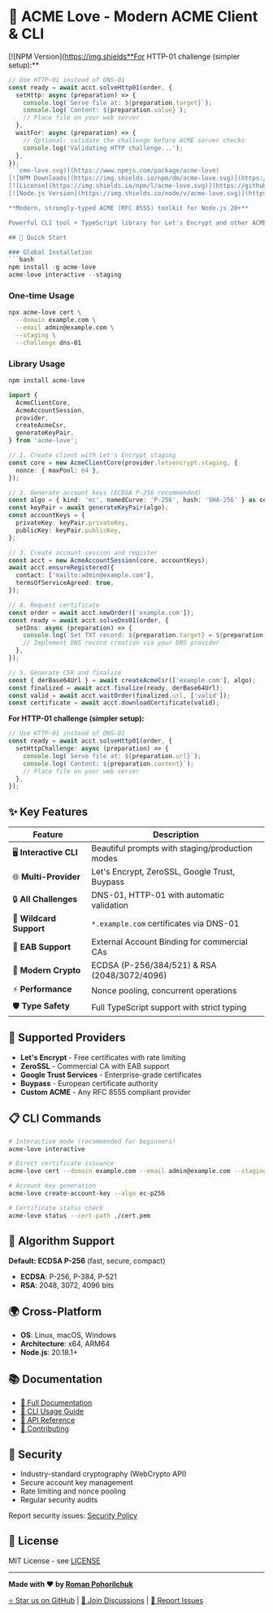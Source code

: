 # 🔐 ACME Love - Modern ACME Client & CLI

[![NPM Version](https://img.shields**For HTTP-01 challenge (simpler setup):\*\*

````typescript
// Use HTTP-01 instead of DNS-01
const ready = await acct.solveHttp01(order, {
  setHttp: async (preparation) => {
    console.log(`Serve file at: ${preparation.target}`);
    console.log(`Content: ${preparation.value}`);
    // Place file on your web server
  },
  waitFor: async (preparation) => {
    // Optional: validate the challenge before ACME server checks
    console.log('Validating HTTP challenge...');
  },
});
```cme-love.svg)](https://www.npmjs.com/package/acme-love)
[![NPM Downloads](https://img.shields.io/npm/dm/acme-love.svg)](https://www.npmjs.com/package/acme-love)
[![License](https://img.shields.io/npm/l/acme-love.svg)](https://github.com/thebitrock/acme-love/blob/main/LICENSE)
[![Node.js Version](https://img.shields.io/node/v/acme-love.svg)](https://nodejs.org/)

**Modern, strongly‑typed ACME (RFC 8555) toolkit for Node.js 20+**

Powerful CLI tool + TypeScript library for Let's Encrypt and other ACME Certificate Authorities

## 🚀 Quick Start

### Global Installation
```bash
npm install -g acme-love
acme-love interactive --staging
````

### One-time Usage

```bash
npx acme-love cert \
  --domain example.com \
  --email admin@example.com \
  --staging \
  --challenge dns-01
```

### Library Usage

```bash
npm install acme-love
```

```typescript
import {
  AcmeClientCore,
  AcmeAccountSession,
  provider,
  createAcmeCsr,
  generateKeyPair,
} from 'acme-love';

// 1. Create client with Let's Encrypt staging
const core = new AcmeClientCore(provider.letsencrypt.staging, {
  nonce: { maxPool: 64 },
});

// 2. Generate account keys (ECDSA P-256 recommended)
const algo = { kind: 'ec', namedCurve: 'P-256', hash: 'SHA-256' } as const;
const keyPair = await generateKeyPair(algo);
const accountKeys = {
  privateKey: keyPair.privateKey,
  publicKey: keyPair.publicKey,
};

// 3. Create account session and register
const acct = new AcmeAccountSession(core, accountKeys);
await acct.ensureRegistered({
  contact: ['mailto:admin@example.com'],
  termsOfServiceAgreed: true,
});

// 4. Request certificate
const order = await acct.newOrder(['example.com']);
const ready = await acct.solveDns01(order, {
  setDns: async (preparation) => {
    console.log(`Set TXT record: ${preparation.target} = ${preparation.value}`);
    // Implement DNS record creation via your DNS provider
  },
});

// 5. Generate CSR and finalize
const { derBase64Url } = await createAcmeCsr(['example.com'], algo);
const finalized = await acct.finalize(ready, derBase64Url);
const valid = await acct.waitOrder(finalized.url, ['valid']);
const certificate = await acct.downloadCertificate(valid);
```

**For HTTP-01 challenge (simpler setup):**

```typescript
// Use HTTP-01 instead of DNS-01
const ready = await acct.solveHttp01(order, {
  setHttpChallenge: async (preparation) => {
    console.log(`Serve file at: ${preparation.url}`);
    console.log(`Content: ${preparation.content}`);
    // Place file on your web server
  },
});
```

## ✨ Key Features

| Feature                 | Description                                     |
| ----------------------- | ----------------------------------------------- |
| 🖥️ **Interactive CLI**  | Beautiful prompts with staging/production modes |
| 🌐 **Multi-Provider**   | Let's Encrypt, ZeroSSL, Google Trust, Buypass   |
| 🔒 **All Challenges**   | DNS-01, HTTP-01 with automatic validation       |
| 🌟 **Wildcard Support** | `*.example.com` certificates via DNS-01         |
| 🔑 **EAB Support**      | External Account Binding for commercial CAs     |
| 🔐 **Modern Crypto**    | ECDSA (P-256/384/521) & RSA (2048/3072/4096)    |
| ⚡ **Performance**      | Nonce pooling, concurrent operations            |
| 🛡️ **Type Safety**      | Full TypeScript support with strict typing      |

## 🏢 Supported Providers

- **Let's Encrypt** - Free certificates with rate limiting
- **ZeroSSL** - Commercial CA with EAB support
- **Google Trust Services** - Enterprise-grade certificates
- **Buypass** - European certificate authority
- **Custom ACME** - Any RFC 8555 compliant provider

## 📋 CLI Commands

```bash
# Interactive mode (recommended for beginners)
acme-love interactive

# Direct certificate issuance
acme-love cert --domain example.com --email admin@example.com --staging

# Account key generation
acme-love create-account-key --algo ec-p256

# Certificate status check
acme-love status --cert-path ./cert.pem
```

## 🔧 Algorithm Support

**Default: ECDSA P-256** (fast, secure, compact)

- **ECDSA**: P-256, P-384, P-521
- **RSA**: 2048, 3072, 4096 bits

## 🌍 Cross-Platform

- **OS**: Linux, macOS, Windows
- **Architecture**: x64, ARM64
- **Node.js**: 20.18.1+

## 📚 Documentation

- [📖 Full Documentation](https://github.com/thebitrock/acme-love#readme)
- [🚀 CLI Usage Guide](https://github.com/thebitrock/acme-love/blob/main/docs/CLI.md)
- [🔧 API Reference](https://github.com/thebitrock/acme-love/blob/main/docs/)
- [🤝 Contributing](https://github.com/thebitrock/acme-love/blob/main/CONTRIBUTING.md)

## 🔐 Security

- Industry-standard cryptography (WebCrypto API)
- Secure account key management
- Rate limiting and nonce pooling
- Regular security audits

Report security issues: [Security Policy](https://github.com/thebitrock/acme-love/blob/main/SECURITY.md)

## 📄 License

MIT License - see [LICENSE](https://github.com/thebitrock/acme-love/blob/main/LICENSE)

---

**Made with ❤️ by [Roman Pohorilchuk](https://github.com/thebitrock)**

[⭐ Star us on GitHub](https://github.com/thebitrock/acme-love) | [💬 Join Discussions](https://github.com/thebitrock/acme-love/discussions) | [🐛 Report Issues](https://github.com/thebitrock/acme-love/issues)
